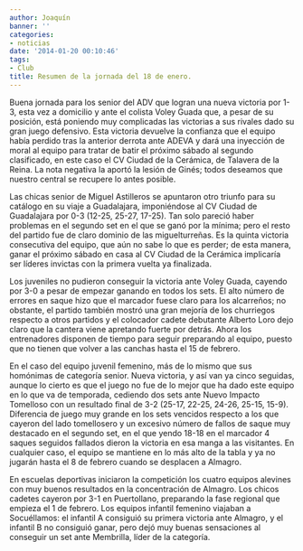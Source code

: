 ```yaml
---
author: Joaquín
banner: ''
categories:
- noticias
date: '2014-01-20 00:10:46'
tags:
- Club
title: Resumen de la jornada del 18 de enero.
---
```


Buena jornada para los senior del ADV que logran una nueva victoria por 1-3, esta vez a domicilio y ante el colista Voley Guada que, a pesar de su posición, está poniendo muy complicadas las victorias a sus rivales dado su gran juego defensivo. Esta victoria devuelve la confianza que el equipo había perdido tras la anterior derrota ante ADEVA y dará una inyección de moral al equipo para tratar de batir el próximo sábado al segundo clasificado, en este caso el CV Ciudad de la Cerámica, de Talavera de la Reina. La nota negativa la aportó la lesión de Ginés; todos deseamos que nuestro central se recupere lo antes posible.

Las chicas senior de Miguel Astilleros se apuntaron otro triunfo para su catálogo en su viaje a Guadalajara, imponiéndose al CV Ciudad de Guadalajara por 0-3 (12-25, 25-27, 17-25). Tan solo pareció haber problemas en el segundo set en el que se ganó por la mínima; pero el resto del partido fue de claro dominio de las miguelturreñas. Es la quinta victoria consecutiva del equipo, que aún no sabe lo que es perder; de esta manera, ganar el próximo sábado en casa al CV Ciudad de la Cerámica implicaría ser líderes invictas con la primera vuelta ya finalizada.

Los juveniles no pudieron conseguir la victoria ante Voley Guada, cayendo por 3-0 a pesar de empezar ganando en todos los sets. El alto número de errores en saque hizo que el marcador fuese claro para los alcarreños; no obstante, el partido también mostró una gran mejoría de los churriegos respecto a otros partidos y el colocador cadete debutante Alberto Loro dejo claro que la cantera viene apretando fuerte por detrás. Ahora los entrenadores disponen de tiempo para seguir preparando al equipo, puesto que no tienen que volver a las canchas hasta el 15 de febrero.

En el caso del equipo juvenil femenino, más de lo mismo que sus homónimas de categoría senior. Nueva victoria, y así van ya cinco seguidas, aunque lo cierto es que el juego no fue de lo mejor que ha dado este equipo en lo que va de temporada, cediendo dos sets ante Nuevo Impacto Tomelloso con un resultado final de 3-2 (25-17, 22-25, 24-26, 25-15, 15-9). Diferencia de juego muy grande en los sets vencidos respecto a los que cayeron del lado tomellosero y un excesivo número de fallos de saque muy destacado en el segundo set, en el que yendo 18-18 en el marcador 4 saques seguidos fallados dieron la victoria en esa manga a las visitantes. En cualquier caso, el equipo se mantiene en lo más alto de la tabla y ya no jugarán hasta el 8 de febrero cuando se desplacen a Almagro.

En escuelas deportivas iniciaron la competición los cuatro equipos alevines con muy buenos resultados en la concentración de Almagro. Los chicos cadetes cayeron por 3-1 en Puertollano, preparando la fase regional que empieza el 1 de febrero. Los equipos infantil femenino viajaban a Socuéllamos: el infantil A consiguió su primera victoria ante Almagro, y el infantil B no consiguió ganar, pero dejó muy buenas sensaciones al conseguir un set ante Membrilla, líder de la categoría.

